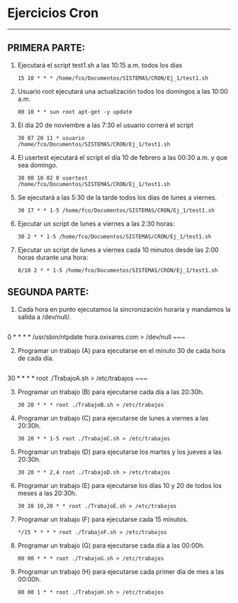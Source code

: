 # Ejercicios Cron

---

## PRIMERA PARTE:

1. Ejecutará el script test1.sh a las 10:15 a.m. todos los días

   ~~~cron
   15 10 * * * /home/fco/Documentos/SISTEMAS/CRON/Ej_1/test1.sh
   ~~~

2. Usuario root ejecutará una actualización todos los domingos a las 10:00 a.m.

   ~~~cron
   00 10 * * sun root apt-get -y update
   ~~~

3. El día 20 de noviembre a las 7:30 el usuario correrá el script

   ~~~cron
   30 07 20 11 * usuario /home/fco/Documentos/SISTEMAS/CRON/Ej_1/test1.sh
   ~~~

4. El usertest ejecutará el script el día 10 de febrero a las 00:30 a.m. y que sea domingo.

   ~~~cron
   30 00 10 02 0 usertest /home/fco/Documentos/SISTEMAS/CRON/Ej_1/test1.sh
   ~~~

5. Se ejecutará a las 5:30 de la tarde todos los días de lunes a viernes.

   ~~~cron
   30 17 * * 1-5 /home/fco/Documentos/SISTEMAS/CRON/Ej_1/test1.sh
   ~~~

6. Ejecutar un script de lunes a viernes a las 2:30 horas:

   ~~~cron
   30 2 * * 1-5 /home/fco/Documentos/SISTEMAS/CRON/Ej_1/test1.sh
   ~~~

7. Ejecutar un script de lunes a viernes cada 10 minutos desde las 2:00 horas durante una hora:

   ~~~cron
   0/10 2 * * 1-5 /home/fco/Documentos/SISTEMAS/CRON/Ej_1/test1.sh 
   ~~~



## SEGUNDA PARTE:

   1. Cada hora en punto ejecutamos la sincronización horaria y mandamos la salida a /dev/null/.

      ~~~
0 * * * * /usr/sbin/ntpdate hora.oxixares.com > /dev/null
      ~~~
   
   2. Programar un trabajo (A) para ejecutarse en el minuto 30 de cada hora de cada día.

      ~~~cron
30 * * * * root ./TrabajoA.sh > /etc/trabajos 
      ~~~

   3. Programar un trabajo (B) para ejecutarse cada día a las 20:30h.
   
      ~~~cron
      30 20 * * * root ./TrabajoB.sh > /etc/trabajos 
      ~~~

   4. Programar un trabajo (C) para ejecutarse de lunes a viernes a las 20:30h.
   
      ~~~cron
      30 20 * * 1-5 root ./TrabajoC.sh > /etc/trabajos 
      ~~~
   
   5. Programar un trabajo (D) para ejecutarse los martes y los jueves a las 20:30h.
   
      ~~~cron
      30 20 * * 2,4 root ./TrabajoD.sh > /etc/trabajos 
      ~~~
   
   6. Programar un trabajo (E) para ejecutarse los días 10 y 20 de todos los meses a las 20:30h.
   
      ~~~cron
      30 20 10,20 * * root ./TrabajoE.sh > /etc/trabajos 
      ~~~
   
   7. Programar un trabajo (F) para ejecutarse cada 15 minutos.
   
      ~~~cron
      */15 * * * * root ./TrabajoF.sh > /etc/trabajos 
      ~~~
   
   8. Programar un trabajo (G) para ejecutarse cada día a las 00:00h.
   
      ~~~cron
      00 00 * * * root ./TrabajoG.sh > /etc/trabajos 
      ~~~
   
   9. Programar un trabajo (H) para ejecutarse cada primer día de mes a las 00:00h.
   
      ~~~cron
      00 00 1 * * root ./TrabajoH.sh > /etc/trabajos 
      ~~~
